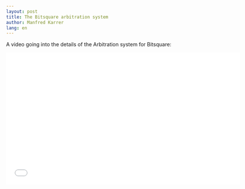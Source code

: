 ```yaml
---
layout: post
title: The Bitsquare arbitration system
author: Manfred Karrer
lang: en
---
```

A video going into the details of the Arbitration system for Bitsquare:

<iframe src="//player.vimeo.com/video/110391149" width="640" height="360" frameborder="0" allowfullscreen="allowfullscreen" loading="lazy"></iframe>

